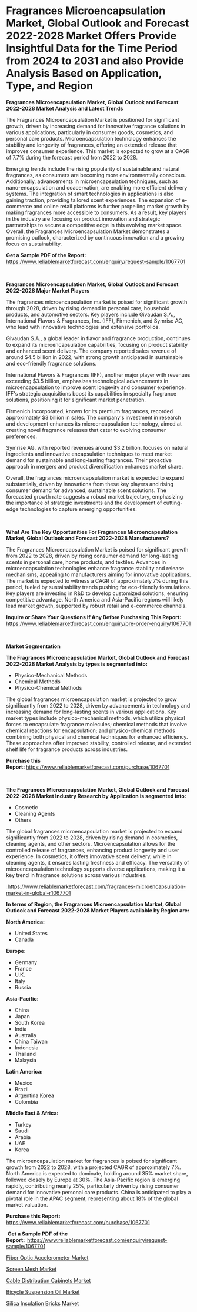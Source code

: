 <p><h1>Fragrances Microencapsulation Market, Global Outlook and Forecast 2022-2028 Market Offers Provide Insightful Data for the Time Period from 2024 to 2031 and also Provide Analysis Based on Application, Type, and Region</h1></p><p><strong>Fragrances Microencapsulation Market, Global Outlook and Forecast 2022-2028 Market Analysis and Latest Trends</strong></p>
<p><p>The Fragrances Microencapsulation Market is positioned for significant growth, driven by increasing demand for innovative fragrance solutions in various applications, particularly in consumer goods, cosmetics, and personal care products. Microencapsulation technology enhances the stability and longevity of fragrances, offering an extended release that improves consumer experience. This market is expected to grow at a CAGR of 7.7% during the forecast period from 2022 to 2028.</p><p>Emerging trends include the rising popularity of sustainable and natural fragrances, as consumers are becoming more environmentally conscious. Additionally, advancements in microencapsulation techniques, such as nano-encapsulation and coacervation, are enabling more efficient delivery systems. The integration of smart technologies in applications is also gaining traction, providing tailored scent experiences. The expansion of e-commerce and online retail platforms is further propelling market growth by making fragrances more accessible to consumers. As a result, key players in the industry are focusing on product innovation and strategic partnerships to secure a competitive edge in this evolving market space. Overall, the Fragrances Microencapsulation Market demonstrates a promising outlook, characterized by continuous innovation and a growing focus on sustainability.</p></p>
<p><strong>Get a Sample PDF of the Report:&nbsp;</strong> <a href="https://www.reliablemarketforecast.com/enquiry/request-sample/1067701">https://www.reliablemarketforecast.com/enquiry/request-sample/1067701</a></p>
<p>&nbsp;</p>
<p><strong>Fragrances Microencapsulation Market, Global Outlook and Forecast 2022-2028 Major Market Players</strong></p>
<p><p>The fragrances microencapsulation market is poised for significant growth through 2028, driven by rising demand in personal care, household products, and automotive sectors. Key players include Givaudan S.A., International Flavors & Fragrances, Inc. (IFF), Firmenich, and Symrise AG, who lead with innovative technologies and extensive portfolios.</p><p>Givaudan S.A., a global leader in flavor and fragrance production, continues to expand its microencapsulation capabilities, focusing on product stability and enhanced scent delivery. The company reported sales revenue of around $4.5 billion in 2022, with strong growth anticipated in sustainable and eco-friendly fragrance solutions.</p><p>International Flavors & Fragrances (IFF), another major player with revenues exceeding $3.5 billion, emphasizes technological advancements in microencapsulation to improve scent longevity and consumer experience. IFF's strategic acquisitions boost its capabilities in specialty fragrance solutions, positioning it for significant market penetration.</p><p>Firmenich Incorporated, known for its premium fragrances, recorded approximately $3 billion in sales. The company's investment in research and development enhances its microencapsulation technology, aimed at creating novel fragrance releases that cater to evolving consumer preferences.</p><p>Symrise AG, with reported revenues around $3.2 billion, focuses on natural ingredients and innovative encapsulation techniques to meet market demand for sustainable and long-lasting fragrances. Their proactive approach in mergers and product diversification enhances market share.</p><p>Overall, the fragrances microencapsulation market is expected to expand substantially, driven by innovations from these key players and rising consumer demand for advanced, sustainable scent solutions. The forecasted growth rate suggests a robust market trajectory, emphasizing the importance of strategic investments and the development of cutting-edge technologies to capture emerging opportunities.</p></p>
<p>&nbsp;</p>
<p><strong>What Are The Key Opportunities For Fragrances Microencapsulation Market, Global Outlook and Forecast 2022-2028 Manufacturers?</strong></p>
<p><p>The Fragrances Microencapsulation Market is poised for significant growth from 2022 to 2028, driven by rising consumer demand for long-lasting scents in personal care, home products, and textiles. Advances in microencapsulation technologies enhance fragrance stability and release mechanisms, appealing to manufacturers aiming for innovative applications. The market is expected to witness a CAGR of approximately 7% during this period, fueled by sustainability trends pushing for eco-friendly formulations. Key players are investing in R&D to develop customized solutions, ensuring competitive advantage. North America and Asia-Pacific regions will likely lead market growth, supported by robust retail and e-commerce channels.</p></p>
<p><strong>Inquire or Share Your Questions If Any Before Purchasing This Report:</strong> <a href="https://www.reliablemarketforecast.com/enquiry/pre-order-enquiry/1067701">https://www.reliablemarketforecast.com/enquiry/pre-order-enquiry/1067701</a></p>
<p>&nbsp;</p>
<p><strong>Market Segmentation</strong></p>
<p><strong>The Fragrances Microencapsulation Market, Global Outlook and Forecast 2022-2028 Market Analysis by types is segmented into:</strong></p>
<p><ul><li>Physico-Mechanical Methods</li><li>Chemical Methods</li><li>Physico-Chemical Methods</li></ul></p>
<p><p>The global fragrances microencapsulation market is projected to grow significantly from 2022 to 2028, driven by advancements in technology and increasing demand for long-lasting scents in various applications. Key market types include physico-mechanical methods, which utilize physical forces to encapsulate fragrance molecules; chemical methods that involve chemical reactions for encapsulation; and physico-chemical methods combining both physical and chemical techniques for enhanced efficiency. These approaches offer improved stability, controlled release, and extended shelf life for fragrance products across industries.</p></p>
<p><strong>Purchase this Report:&nbsp;</strong><a href="https://www.reliablemarketforecast.com/purchase/1067701">https://www.reliablemarketforecast.com/purchase/1067701</a></p>
<p>&nbsp;</p>
<p><strong>The Fragrances Microencapsulation Market, Global Outlook and Forecast 2022-2028 Market Industry Research by Application is segmented into:</strong></p>
<p><ul><li>Cosmetic</li><li>Cleaning Agents</li><li>Others</li></ul></p>
<p><p>The global fragrances microencapsulation market is projected to expand significantly from 2022 to 2028, driven by rising demand in cosmetics, cleaning agents, and other sectors. Microencapsulation allows for the controlled release of fragrances, enhancing product longevity and user experience. In cosmetics, it offers innovative scent delivery, while in cleaning agents, it ensures lasting freshness and efficacy. The versatility of microencapsulation technology supports diverse applications, making it a key trend in fragrance solutions across various industries.</p></p>
<p><a href="https://www.reliablemarketforecast.com/fragrances-microencapsulation-market-in-global-r1067701">&nbsp;https://www.reliablemarketforecast.com/fragrances-microencapsulation-market-in-global-r1067701</a></p>
<p><strong>In terms of Region, the Fragrances Microencapsulation Market, Global Outlook and Forecast 2022-2028 Market Players available by Region are:</strong></p>
<p>
    <p> <strong> North America: </strong>
        <ul>
            <li>United States</li>
            <li>Canada</li>
        </ul>
        </p> 
    <p> <strong> Europe: </strong>
        <ul>
            <li>Germany</li>
            <li>France</li>
            <li>U.K.</li>
            <li>Italy</li>
            <li>Russia</li>
        </ul>
        </p> 
    <p> <strong> Asia-Pacific: </strong>
        <ul>
            <li>China</li>
            <li>Japan</li>
            <li>South Korea</li>
            <li>India</li>
            <li>Australia</li>
            <li>China Taiwan</li>
            <li>Indonesia</li>
            <li>Thailand</li>
            <li>Malaysia</li>
        </ul>
        </p> 
    <p> <strong> Latin America: </strong>
        <ul>
            <li>Mexico</li>
            <li>Brazil</li>
            <li>Argentina Korea</li>
            <li>Colombia</li>
        </ul>
        </p> 
    <p> <strong> Middle East & Africa: </strong>
        <ul>
            <li>Turkey</li>
            <li>Saudi</li>
            <li>Arabia</li>
            <li>UAE</li>
            <li>Korea</li>
        </ul>
    </p>
    </p>
<p><p>The microencapsulation market for fragrances is poised for significant growth from 2022 to 2028, with a projected CAGR of approximately 7%. North America is expected to dominate, holding around 35% market share, followed closely by Europe at 30%. The Asia-Pacific region is emerging rapidly, contributing nearly 25%, particularly driven by rising consumer demand for innovative personal care products. China is anticipated to play a pivotal role in the APAC segment, representing about 18% of the global market valuation.</p></p>
<p><strong>Purchase this Report: </strong><a href="https://www.reliablemarketforecast.com/purchase/1067701">https://www.reliablemarketforecast.com/purchase/1067701</a></p>
<p>&nbsp;<strong>Get a Sample PDF of the Report:&nbsp;&nbsp;</strong><a href="https://www.reliablemarketforecast.com/enquiry/request-sample/1067701">https://www.reliablemarketforecast.com/enquiry/request-sample/1067701</a></p>
<p><strong></strong></p>
<p><p><a href="https://www.linkedin.com/pulse/global-fiber-optic-accelerometer-market-analysis-key-trends-z6unf?trackingId=vCPccY0AQ6eUsuzjFJS%2FFg%3D%3D">Fiber Optic Accelerometer Market</a></p><p><a href="https://issuu.com/reportprime-2/docs/screen-mesh-market-size-2030.pptx_a2ae6604e1d24e">Screen Mesh Market</a></p><p><a href="https://medium.com/@ruth.murray9056/cable-distribution-cabinets-market-outlook-complete-industry-analysis-2024-to-2031-963600214a54">Cable Distribution Cabinets Market</a></p><p><a href="https://www.linkedin.com/pulse/why-should-you-invest-bicycle-suspension-oil-market-trends-leading-arcce?trackingId=b1e%2Bf2ZqSvW6a5E4dGQxFg%3D%3D">Bicycle Suspension Oil Market</a></p><p><a href="https://issuu.com/reportprime-2/docs/silica-insulation-bricks-market-siz_7b1b2d8b76448f">Silica Insulation Bricks Market</a></p></p>